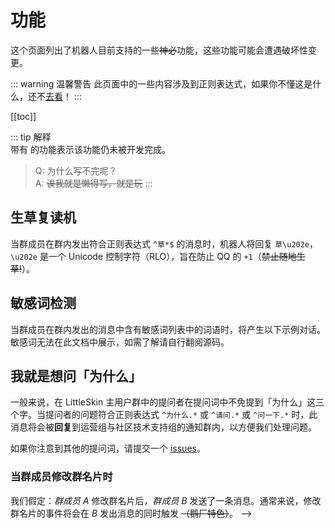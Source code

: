 # 功能

这个页面列出了机器人目前支持的一些~~神必~~功能，这些功能可能会遭遇破坏性变更。

::: warning 温馨警告
此页面中的一些内容涉及到正则表达式，如果你不懂这是什么，还不[去看](https://www.runoob.com/regexp/regexp-tutorial.html)！
:::

[[toc]]

::: tip 解释
<br />
 带有 <Badge text="未实装" type="warning"/> 的功能表示该功能仍未被开发完成。

 > Q: 为什么写不完呢？<br/>
 > A: ~~诶我就是懒得写，就是玩~~
:::

<!--
## 解析 CustomSkinLoader 日志

当群成员在群内发出 CustomSkinLoader 的日志在 <https://pastebin.aosc.io/> 的链接后（例如 `https://pastebin.aosc.io/paste/a5VjOsMr3W4rg~V4vmg-jg`），机器人将自动解析日志，提取关键信息并提供问题报告。

需要注意的是，由于没有使用 `aiohttp` 这个异步库，解析日志时将会阻塞其他指令运行 ~~（便秘）~~

> Q: 那为什么不用呢？  
> A: 懒
-->

## 生草复读机
当群成员在群内发出符合正则表达式 `^草*$` 的消息时，机器人将回复 `草\u202e`，`\u202e` 是一个 Unicode 控制字符（RLO），旨在防止 QQ 的 `+1`（~~禁止随地生草!~~）。

## 敏感词检测
<Badge text="未实装" type="warning"/> 当群成员在群内发出的消息中含有敏感词列表中的词语时，将产生以下示例对话。敏感词无法在此文档中展示，如需了解请自行翻阅源码。

## 我就是想问「为什么」
一般来说，在 LittleSkin 主用户群中的提问者在提问词中不免提到「为什么」这三个字。当提问者的问题符合正则表达式 `^为什么.*` 或 `^请问.*` 或 `^问一下.*` 时，此消息将会被**回复**到运营组与社区技术支持组的通知群内，以方便我们处理问题。

如果你注意到其他的提问词，请提交一个 [issues](https://github.com/LittleSkinCommspt/commspt-bot/issues/new/choose)。

### 当群成员修改群名片时
我们假定：*群成员 A* 修改群名片后，*群成员 B* 发送了一条消息。通常来说，修改群名片的事件将会在 *B* 发出消息的同时触发 ~~（鹅厂特色）~~。 -->
